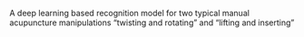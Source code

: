A deep learning based recognition model  for two typical manual acupuncture manipulations “twisting and rotating” and “lifting and inserting”
